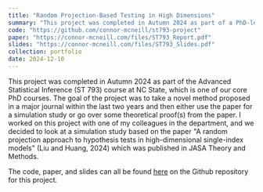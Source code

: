 ```yaml
---
title: "Random Projection-Based Testing in High Dimensions"
summary: "This project was completed in Autumn 2024 as part of a PhD-level advanced statistical inference course at NC State. The goal of the project was to perform a simulation study that looked at hypothesis testing in high dimensions using a novel random projection-based testing method."
code: "https://github.com/connor-mcneill/st793-project"
paper: "https://connor-mcneill.com/files/ST793_Report.pdf"
slides: "https://connor-mcneill.com/files/ST793_Slides.pdf"
collection: portfolio
date: 2024-12-10
---
```


This project was completed in Autumn 2024 as part of the Advanced Statistical Inference (ST 793) course at NC State, which is one of our core PhD courses. The goal of the project was to take a novel method proposed in a major journal within the last two years and then either use the paper for a simulation study or go over some theoretical proof(s) from the paper. I worked on this project with one of my colleagues in the department, and we decided to look at a simulation study based on the paper "A random projection approach to hypothesis tests in high-dimensional single-index models" (Liu and Huang, 2024) which was published in JASA Theory and Methods.

The code, paper, and slides can all be found [here](https://github.com/connor-mcneill/st793-project) on the Github repository for this project.
